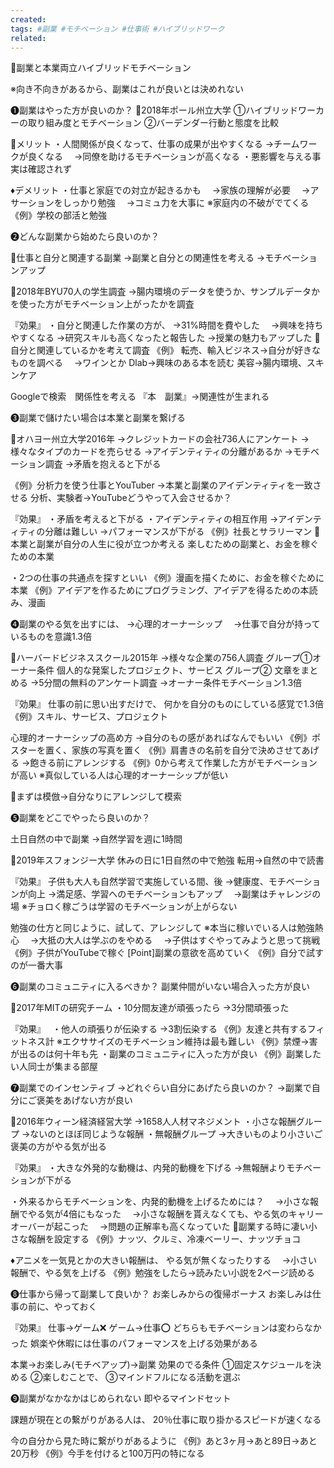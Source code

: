 ```yaml
---
created: 
tags: #副業 #モチベーション #仕事術 #ハイブリッドワーク
related:
---
```


🕺副業と本業両立ハイブリッドモチベーション

※向き不向きがあるから、副業はこれが良いとは決めれない

❶副業はやった方が良いのか？
🏫2018年ポール州立大学
①ハイブリッドワーカーの取り組み度とモチベーション
②バーデンダー行動と態度を比較

🔹メリット
・人間関係が良くなって、仕事の成果が出やすくなる
→チームワークが良くなる
　→同僚を助けるモチベーションが高くなる
・悪影響を与える事実は確認されず

♦️デメリット
・仕事と家庭での対立が起きるかも
　→家族の理解が必要
　→アサーションをしっかり勉強
　→コミュ力を大事に
※家庭内の不破がでてくる
《例》学校の部活と勉強

❷どんな副業から始めたら良いのか？

🔹仕事と自分と関連する副業
→副業と自分との関連性を考える
→モチベーションアップ

🏫2018年BYU70人の学生調査
→腸内環境のデータを使うか、サンプルデータかを使った方がモチベーション上がったかを調査

『効果』
・自分と関連した作業の方が、
→31%時間を費やした
　→興味を持ちやすくなる
→研究スキルも高くなったと報告した
→授業の魅力もアップした
🔷自分と関連しているかを考えて調査
《例》
転売、輸入ビジネス→自分が好きなものを調べる
　→ワインとか
Dlab→興味のある本を読む
美容→腸内環境、スキンケア

Googleで検索　関係性を考える
『本　副業』→関連性が生まれる

❸副業で儲けたい場合は本業と副業を繋げる

🏫オハヨー州立大学2016年
→クレジットカードの会社736人にアンケート
→様々なタイプのカードを売らせる
→アイデンティティの分離があるか
→モチベーション調査
→矛盾を抱えると下がる

《例》分析力を使う仕事とYouTuber
→本業と副業のアイデンティティを一致させる
分析、実験者→YouTubeどうやって入会させるか？

『効果』
・矛盾を考えると下がる
・アイデンティティの相互作用
→アイデンティティの分離は難しい
→パフォーマンスが下がる
《例》社長とサラリーマン
🔷本業と副業が自分の人生に役が立つか考える
楽しむための副業と、お金を稼ぐための本業

・2つの仕事の共通点を探すといい
《例》漫画を描くために、お金を稼ぐために本業
《例》アイデアを作るためにプログラミング、アイデアを得るための本読み、漫画

❹副業のやる気を出すには、
→心理的オーナーシップ
　→仕事で自分が持っているものを意識1.3倍

🏫ハーバードビジネススクール2015年
→様々な企業の756人調査
グループ①オーナー条件
個人的な発案したプロジェクト、サービス
グループ②
文章をまとめる
→5分間の無料のアンケート調査
→オーナー条件モチベーション1.3倍

『効果』
仕事の前に思い出すだけで、
何かを自分のものにしている感覚で1.3倍
《例》スキル、サービス、プロジェクト

心理的オーナーシップの高め方
→自分のもの感があればなんでもいい
《例》ポスターを置く、家族の写真を置く
《例》肩書きの名前を自分で決めさせてあげる
→飽きる前にアレンジする
《例》0から考えて作業した方がモチベーションが高い
※真似している人は心理的オーナーシップが低い

🔷まずは模倣→自分なりにアレンジして模索

❺副業をどこでやったら良いのか？

土日自然の中で副業
→自然学習を週に1時間

🏫2019年スフォンジー大学
休みの日に1日自然の中で勉強
転用→自然の中で読書

『効果』
子供も大人も自然学習で実施している間、後
→健康度、モチベーションが向上
→満足感、学習へのモチベーションもアップ
　→副業はチャレンジの場
※チョロく稼ごうは学習のモチベーションが上がらない

勉強の仕方と同じように、試して、アレンジして
※本当に稼いでいる人は勉強熱心
　→大抵の大人は学ぶのをやめる
　→子供はすぐやってみようと思って挑戦
《例》子供がYouTubeで稼ぐ
[Point]副業の意欲を高めていく
《例》自分で試すのが一番大事

❻副業のコミュニティに入るべきか？
副業仲間がいない場合入った方が良い

🏫2017年MITの研究チーム
・10分間友達が頑張ったら
→3分間頑張った

『効果』　
・他人の頑張りが伝染する
→3割伝染する
《例》友達と共有するフィットネス計
※エクササイズのモチベーション維持は最も難しい
《例》禁煙→害が出るのは何十年も先
・副業のコミュニティに入った方が良い
《例》副業したい人同士が集まる部屋

❼副業でのインセンティブ
→どれぐらい自分にあげたら良いのか？
→副業で自分にご褒美をあげない方が良い

🏫2016年ウィーン経済経営大学
→1658人人材マネジメント
・小さな報酬グループ
→ないのとほぼ同じような報酬
・無報酬グループ
→大きいものより小さいご褒美の方がやる気が出る

『効果』
・大きな外発的な動機は、内発的動機を下げる
→無報酬よりモチベーションが下がる

・外来るからモチベーションを、内発的動機を上げるためには？
　→小さな報酬でやる気が4倍にもなった
　→小さな報酬を貰えなくても、やる気のキャリーオーバーが起こった
　→問題の正解率も高くなっていた
🔷副業する時に凄い小さな報酬を設定する
《例》ナッツ、クルミ、冷凍ベーリー、ナッツチョコ

♦️アニメを一気見とかの大きい報酬は、
やる気が無くなったりする
　→小さい報酬で、やる気を上げる
《例》勉強をしたら→読みたい小説を2ページ読める

❽仕事から帰って副業して良いか？
お楽しみからの復帰ボーナス
お楽しみは仕事の前に、やっておく

『効果』
仕事→ゲーム❌
ゲーム→仕事⭕️
どちらもモチベーションは変わらなかった
娯楽や休暇には仕事のパフォーマンスを上げる効果がある

本業→お楽しみ(モチベアップ)→副業
効果のでる条件
①固定スケジュールを決める
②楽しむことで、
③マインドフルになる活動を選ぶ

❾副業がなかなかはじめられない
即やるマインドセット

課題が現在との繋がりがある人は、
20％仕事に取り掛かるスピードが速くなる

今の自分から見た時に繋がりがあるように
《例》あと3ヶ月→あと89日→あと20万秒
《例》今手を付けると100万円の特になる